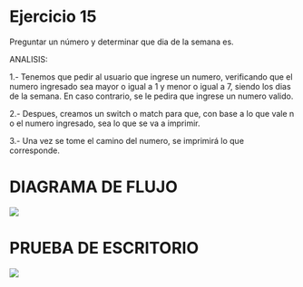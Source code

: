 # Ejercicio 15
Preguntar un número y determinar que dia de la semana es.

ANALISIS:

1.- Tenemos que pedir al usuario que ingrese un numero, verificando que el numero ingresado sea mayor o igual a 1 y menor o igual a 7, siendo los dias de la semana. En caso contrario, se le pedira que ingrese un numero valido.

2.- Despues, creamos un switch o match para que, con base a lo que vale n o el numero ingresado, sea lo que se va a imprimir.

3.- Una vez se tome el camino del numero, se imprimirá lo que corresponde.

# DIAGRAMA DE FLUJO
![](file:///C:/Users/Sanch/OneDrive/Desktop/ICI%201°B/PORTAFOLIO%20FUNDAMENTOS/en%20fotito/numerodiadelasem%20EJ%2015.png)

# PRUEBA DE ESCRITORIO
![](file:///C:/Users/Sanch/OneDrive/Desktop/ICI%201°B/PORTAFOLIO%20FUNDAMENTOS/PRUEBAS%20PNG/Prueba%20de%20escritorio%2015.png)